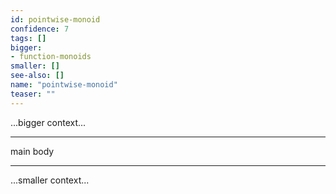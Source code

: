 ```yaml
---
id: pointwise-monoid
confidence: 7
tags: []
bigger:
- function-monoids
smaller: []
see-also: []
name: "pointwise-monoid"
teaser: ""
---
```



...bigger context...

---

main body

---

...smaller context...
